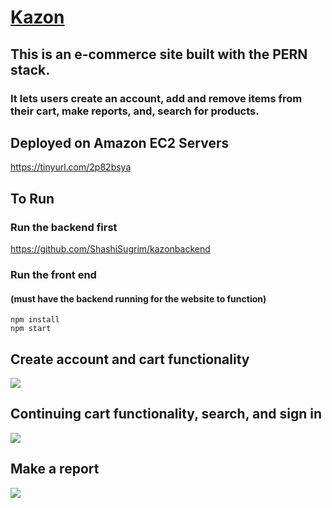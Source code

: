 # [Kazon](https://tinyurl.com/2p82bsya)
## This is an e-commerce site built with the PERN stack. 
### It lets users create an account, add and remove items from their cart, make reports, and, search for products. 

## Deployed on Amazon EC2 Servers
https://tinyurl.com/2p82bsya

## To Run
### Run the backend first
https://github.com/ShashiSugrim/kazonbackend

### Run the front end 
#### (must have the backend running for the website to function)
```
npm install
npm start
```

## Create account and cart functionality
![](public/createAccountCart.gif)

## Continuing cart functionality, search, and sign in
![](public/signOutCartSearch.gif)

## Make a report
![](public/reportFunction.gif)
